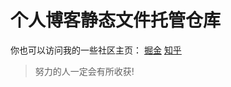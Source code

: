 # 个人博客静态文件托管仓库

你也可以访问我的一些社区主页：
[掘金](https://juejin.im/user/5ad0dcaa6fb9a028d93794b9)
[知乎](https://www.zhihu.com/people/yu-teng-jing/activities)

> 努力的人一定会有所收获!
